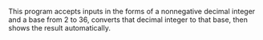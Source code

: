 This program accepts inputs in the forms of a nonnegative decimal integer and a base from 2 to 36, converts that decimal integer to that base, then shows the result automatically.
